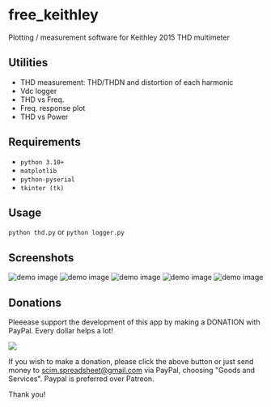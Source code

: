 # free_keithley
Plotting / measurement software for Keithley 2015 THD multimeter

## Utilities
 - THD measurement: THD/THDN and distortion of each harmonic
 - Vdc logger
 - THD vs Freq.
 - Freq. response plot
 - THD vs Power

## Requirements
 - `python 3.10+`
 - `matplotlib`
 - `python-pyserial`
 - `tkinter (tk)`

## Usage
```python thd.py```
or
```python logger.py```

## Screenshots
![demo image](screenshots/a3.jpg?raw=true)
![demo image](screenshots/thdf.jpg?raw=true)
![demo image](screenshots/logger.jpg?raw=true)
![demo image](screenshots/freq_resp.jpg?raw=true)
![demo image](screenshots/thdp.jpg?raw=true)

## Donations
Pleeease support the development of this app by making a DONATION with PayPal.
Every dollar helps a lot!

<a href="https://www.paypal.com/cgi-bin/webscr?cmd=_s-xclick&hosted_button_id=U537V8SNQQ45J" target="_blank">
<img src="https://www.paypalobjects.com/en_US/i/btn/btn_donate_LG.gif" />
</a>

If you wish to make a donation, please click the above button or just send money to scim.spreadsheet@gmail.com via PayPal, choosing "Goods and Services".
Paypal is preferred over Patreon.

Thank you!

